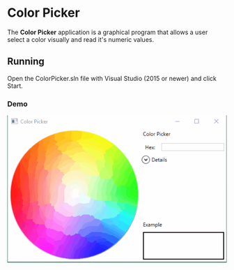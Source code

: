 # Color Picker

The **Color Picker** application is a graphical program that allows a user select a color visually and read it's numeric values.

## Running

Open the ColorPicker.sln file with Visual Studio (2015 or newer) and click Start.

### Demo

![ColorPicker](Resources/ColorPicker.gif)